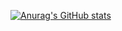 
[![Anurag's GitHub stats](https://github-readme-stats.vercel.app/api?username=RoaringCowtheme=transparent)](https://github.com/anuraghazra/github-readme-stats)
